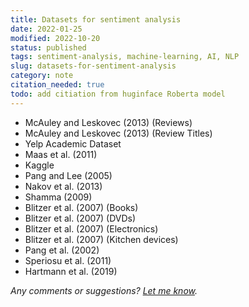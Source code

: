 ```yaml
---
title: Datasets for sentiment analysis
date: 2022-01-25
modified: 2022-10-20
status: published
tags: sentiment-analysis, machine-learning, AI, NLP
slug: datasets-for-sentiment-analysis
category: note
citation_needed: true
todo: add citiation from huginface Roberta model
---
```


- McAuley and Leskovec (2013) (Reviews)
- McAuley and Leskovec (2013) (Review Titles)
- Yelp Academic Dataset
- Maas et al. (2011)
- Kaggle
- Pang and Lee (2005)
- Nakov et al. (2013)
- Shamma (2009)
- Blitzer et al. (2007) (Books)
- Blitzer et al. (2007) (DVDs)
- Blitzer et al. (2007) (Electronics)
- Blitzer et al. (2007) (Kitchen devices)
- Pang et al. (2002)
- Speriosu et al. (2011)
- Hartmann et al. (2019)

*Any comments or suggestions? [Let me know](mailto:ksafjan@gmail.com?subject=Blog+post).*
